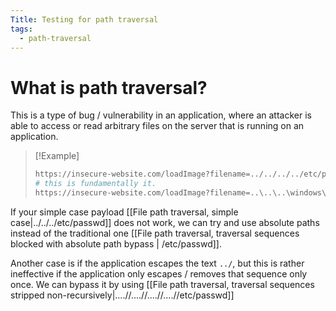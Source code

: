 ```yaml
---
Title: Testing for path traversal
tags:
  - path-traversal
---
```

# What is path traversal?
This is a type of bug / vulnerability in an application, where an attacker is able to access or read arbitrary files on the server that is running on an application.

> [!Example]
> ```bash 
> https://insecure-website.com/loadImage?filename=../../../../etc/passwd
> # this is fundamentally it.
> https://insecure-website.com/loadImage?filename=..\..\..\windows\win.ini # for windows

If your simple case payload [[File path traversal, simple case|../../../etc/passwd]] does not work, we can try and use absolute paths instead of the traditional one [[File path traversal, traversal sequences blocked with absolute path bypass | /etc/passwd]].

Another case is if the application escapes the text `../`, but this is rather ineffective if the application only escapes / removes that sequence only once. We can bypass it by using [[File path traversal, traversal sequences stripped non-recursively|....//....//....//....//etc/passwd]]



